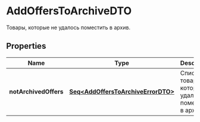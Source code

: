 

# AddOffersToArchiveDTO

Товары, которые не удалось поместить в архив.

## Properties

Name | Type | Description | Notes
------------ | ------------- | ------------- | -------------
**notArchivedOffers** | [**Seq&lt;AddOffersToArchiveErrorDTO&gt;**](AddOffersToArchiveErrorDTO.md) | Список товаров, которые не удалось поместить в архив. |  [optional]




